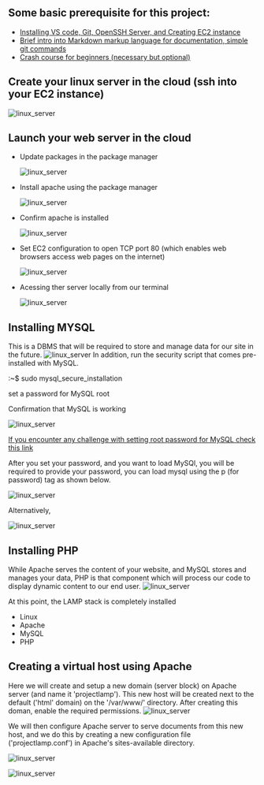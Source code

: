 ## Some basic prerequisite for this project:
- [Installing VS code, Git, OpenSSH Server, and Creating EC2 instance](https://www.youtube.com/watch?v=R-qcpehB5HY)
- [Brief intro into Markdown markup language for documentation, simple git commands](https://www.youtube.com/watch?v=jsNIlK5s6pI)
- [Crash course for beginners (necessary but optional)](https://www.youtube.com/playlist?list=PLtPuNR8I4TvkwU7Zu0l0G_uwtSUXLckvh)

## Create your linux server in the cloud (ssh into your EC2 instance)
![linux_server](.\images\linux_server.PNG)

## Launch your web server in the cloud
- Update packages in the package manager

    ![linux_server](.\images\update.png)

- Install apache using the package manager

    ![linux_server](.\images\apache.png)

- Confirm apache is installed

    ![linux_server](.\images\apache_installed.png)

- Set EC2 configuration to open TCP port 80 (which enables web browsers access web pages on the internet)



    ![linux_server](.\images\enable_port_80.png)

- Acessing ther server locally from our terminal

    ![linux_server](.\images\web_server.png)

## Installing MYSQL
This is a DBMS that will be required to store and manage data for our site in the future.
![linux_server](.\images\mysql.png)
In addition, run the security script that comes pre-installed with MySQL.

:~$ sudo mysql_secure_installation

set a password for MySQL root 

Confirmation that MySQL is working

![linux_server](.\images\sudo_mysql.png)

[If you encounter any challenge with setting root password for MySQL check this link](https://exerror.com/failed-error-set-password-has-no-significance-for-user-rootlocalhost-as-the-authentication-method-used-doesnt-store-authentication-data-in-the-mysql-server/)

After you set your password, and you want to load MySQl, you will be required to provide your password, you can load mysql using the p (for password) tag as shown below.

![linux_server](.\images\mysql_login_2.png)

Alternatively,

![linux_server](.\images\mysql_login.png)

## Installing PHP
While Apache serves the content of your website, and MySQL stores and manages your data, PHP is that component which will process our code to display dynamic content to our end user. 
![linux_server](.\images\php.png)

At this point, the LAMP stack is completely installed
- Linux
- Apache
- MySQL
- PHP

## Creating a virtual host using Apache
Here we will create and setup a new domain (server block) on Apache server (and name it 'projectlamp'). This new host will be created next to the default ('html' domain) on the           '/var/www/' directory. After creating this doman, enable the required permissions.
![linux_server](.\images\domain.png)

We will then configure Apache server to serve documents from this new host, and we do this by creating a new configuration file ('projectlamp.conf') in Apache's sites-available directory.

![linux_server](.\images\c.png)

![linux_server](.\images\cd.png)















    


